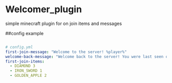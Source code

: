 ﻿# Welcomer_plugin

 
simple minecraft plugin for on join items and messages 

##config example

```yml

# config.yml
first-join-message: "Welcome to the server! %player%"
welcome-back-message: "Welcome back to the server! You were last seen on %lastseen%"
first-join-items:
  - DIAMOND 3
  - IRON_SWORD 1
  - GOLDEN_APPLE 2

```
